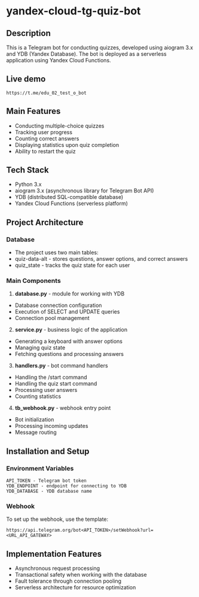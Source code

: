 # yandex-cloud-tg-quiz-bot

## Description
This is a Telegram bot for conducting quizzes, developed using aiogram 3.x and YDB (Yandex Database). The bot is deployed as a serverless application using Yandex Cloud Functions.

## Live demo
```
https://t.me/edu_02_test_o_bot
```

## Main Features
- Conducting multiple-choice quizzes
- Tracking user progress
- Counting correct answers
- Displaying statistics upon quiz completion
- Ability to restart the quiz

## Tech Stack
- Python 3.x
- aiogram 3.x (asynchronous library for Telegram Bot API)
- YDB (distributed SQL-compatible database)
- Yandex Cloud Functions (serverless platform)

## Project Architecture
### Database
- The project uses two main tables:
- quiz-data-alt - stores questions, answer options, and correct answers
- quiz_state - tracks the quiz state for each user

### Main Components
1. **database.py** - module for working with YDB
- Database connection configuration
- Execution of SELECT and UPDATE queries
- Connection pool management

2. **service.py** - business logic of the application
- Generating a keyboard with answer options
- Managing quiz state
- Fetching questions and processing answers

3. **handlers.py** - bot command handlers
- Handling the /start command
- Handling the quiz start command
- Processing user answers
- Counting statistics

4. **tb_webhook.py** - webhook entry point
- Bot initialization
- Processing incoming updates
- Message routing

## Installation and Setup

### Environment Variables
```
API_TOKEN - Telegram bot token
YDB_ENDPOINT - endpoint for connecting to YDB
YDB_DATABASE - YDB database name
```

### Webhook
To set up the webhook, use the template:
```
https://api.telegram.org/bot<API_TOKEN>/setWebhook?url=<URL_API_GATEWAY>
```

## Implementation Features
- Asynchronous request processing
- Transactional safety when working with the database
- Fault tolerance through connection pooling
- Serverless architecture for resource optimization
